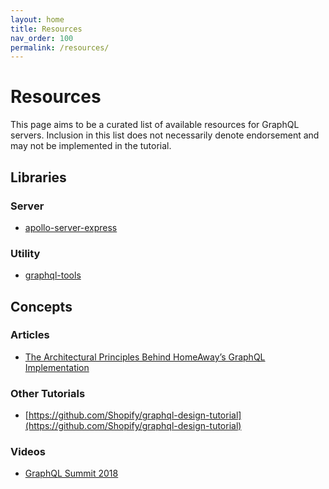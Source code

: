 ```yaml
---
layout: home
title: Resources
nav_order: 100
permalink: /resources/
---
```


# Resources

This page aims to be a curated list of available resources for GraphQL servers. Inclusion in this list does not necessarily denote endorsement and may not be
implemented in the tutorial.

## Libraries

### Server

- [apollo-server-express](https://www.npmjs.com/package/apollo-server-express)

### Utility

- [graphql-tools](https://www.npmjs.com/package/graphql-tools)

## Concepts

### Articles

- [The Architectural Principles Behind HomeAway’s GraphQL Implementation](https://medium.com/@tlivings/graphql-component-architecture-principles-homeaway-ede8a58d6fde)
  
### Other Tutorials

- [https://github.com/Shopify/graphql-design-tutorial](https://github.com/Shopify/graphql-design-tutorial)

### Videos

- [GraphQL Summit 2018](https://www.youtube.com/playlist?list=PLpi1lPB6opQzSqSuIkDbIL7f73EXcjB_7)